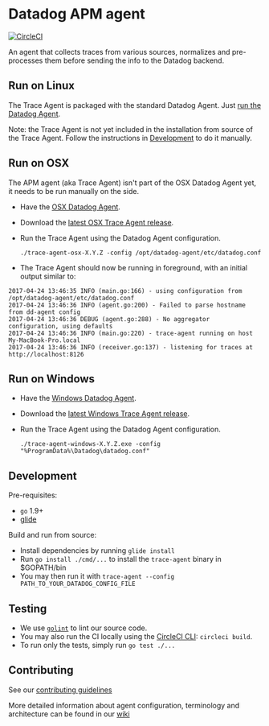 # Datadog APM agent

[![CircleCI](https://circleci.com/gh/DataDog/datadog-trace-agent.svg?style=svg)](https://circleci.com/gh/DataDog/datadog-trace-agent)

An agent that collects traces from various sources, normalizes and pre-processes them before sending the info to the Datadog backend.


## Run on Linux

The Trace Agent is packaged with the standard Datadog Agent.
Just [run the Datadog Agent](http://docs.datadoghq.com/guides/basic_agent_usage/).

Note: the Trace Agent is not yet included in the installation from source of
the Trace Agent. Follow the instructions in [Development](#development) to do
it manually.


## Run on OSX

The APM agent (aka Trace Agent) isn't part of the OSX Datadog Agent yet, it needs to be run manually on the side.

- Have the [OSX Datadog Agent](https://app.datadoghq.com/account/settings#agent/mac).
- Download the [latest OSX Trace Agent release](https://github.com/DataDog/datadog-trace-agent/releases/latest).
- Run the Trace Agent using the Datadog Agent configuration.

    `./trace-agent-osx-X.Y.Z -config /opt/datadog-agent/etc/datadog.conf`

- The Trace Agent should now be running in foreground, with an initial output similar to:

```
2017-04-24 13:46:35 INFO (main.go:166) - using configuration from /opt/datadog-agent/etc/datadog.conf
2017-04-24 13:46:36 INFO (agent.go:200) - Failed to parse hostname from dd-agent config
2017-04-24 13:46:36 DEBUG (agent.go:288) - No aggregator configuration, using defaults
2017-04-24 13:46:36 INFO (main.go:220) - trace-agent running on host My-MacBook-Pro.local
2017-04-24 13:46:36 INFO (receiver.go:137) - listening for traces at http://localhost:8126
```

## Run on Windows

- Have the [Windows Datadog Agent](https://app.datadoghq.com/account/settings#agent/windows).
- Download the [latest Windows Trace Agent release](https://github.com/DataDog/datadog-trace-agent/releases/latest).
- Run the Trace Agent using the Datadog Agent configuration.

    `./trace-agent-windows-X.Y.Z.exe -config "%ProgramData%\Datadog\datadog.conf"`


## Development

Pre-requisites:
- `go` 1.9+
- [glide](https://github.com/Masterminds/glide)


Build and run from source:
- Install dependencies by running `glide install`
- Run `go install ./cmd/...` to install the `trace-agent` binary in $GOPATH/bin
- You may then run it with `trace-agent --config PATH_TO_YOUR_DATADOG_CONFIG_FILE`


## Testing

- We use [`golint`](https://github.com/golang/lint) to lint our source code.
- You may also run the CI locally using the [CircleCI CLI](https://circleci.com/docs/2.0/local-jobs/): `circleci build`.
- To run only the tests, simply run `go test ./...`


## Contributing

See our [contributing guidelines](CONTRIBUTING.md)

More detailed information about agent configuration, terminology and architecture can be found in our [wiki](https://github.com/DataDog/datadog-trace-agent/wiki)
